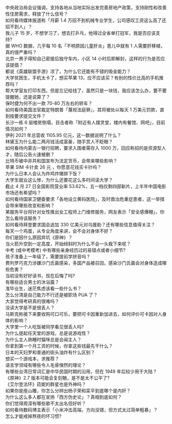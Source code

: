 中央政治局会议强调，支持各地从当地实际出发完善房地产政策，支持刚性和改善性住房需求，释放了什么信号？  
如何看待媒体报道称「月薪 1.4 万招不到机械专业学生，公司感叹工资这么高了还招不到人」？  
我儿子 15 岁，不想学习了，想去打乒乓，他得过全省单打冠军，我是否应该支持?  
据 WHO 数据，几乎每 10 名「不明原因儿童肝炎」患儿中就有 1 人需要肝移植，真的很严重吗？  
北京一男子得知自己密接后独守车内，小区 14 小时后即解封，这样的行为是否应该提倡？  
都说《英雄联盟手游》凉了，为什么它还能有不错的吸金能力？  
大学贫困生，手机太卡了，想买苹果 13，应不应该买？有别的性价比高的手机推荐吗？  
帮大学室友打印东西，但是忘记给钱了，虽然只是一块钱，我应该怎么办，要不要提醒她，还是说算了？  
保时捷为何不出一款 70-80 万左右的轿车？  
如何看待美国法官裁定特朗普「蔑视法庭罪」，其将被处以每天 1 万美元罚款，直到按要求提交文件？  
长沙一栋 6 层楼房倒塌，目击者称「附近有人摆灵堂，楼内有餐馆、网吧」，目前情况如何？  
伊利 2021 年总营收 1105.95 亿元，这一数据说明了什么？  
林黛玉为什么能二两月钱活成富豪，随手赏人不眨眼？  
如何看待内蒙古一银行招聘，要求入围者需存入 1000 万，回应称招的是资源型人才，随后公告火速被删？  
比特币被中非共和国宣布为法定货币，会带来哪些影响？  
苹果 SIM 卡针卖 26 元 ，你愿意花钱买卡针吗？  
为什么日本人会认为炸鸡炸猪排下饭？  
大学生就业这么惨，为什么还要花这么多时间读大学？  
截止 4 月 27 日全国影院营业率 53.62%，五一档仅剩四部新片，上半年中国电影市场还有希望吗？  
如何看待国家卫健委要求「各地设立黄码医院」，及时救治危重症患者，这一举措会带来哪些改变和影响？  
某服务平台将针对女性推出女工程师上门维修服务，网友表示「安全感爆棚」，你怎么看待该服务？  
如何看待拜登要求国会追加 330 亿美元对乌援助？还有哪些信息值得关注？  
每天一个鸡蛋，从专业角度来讲，会不会对身体不好？  
你们是因什么原因弃坑《原神》？  
当火箭升空到一定高度，开始倾斜时为什么不会一头栽下来呢？  
中考 (或中考模考) 中有哪些亲身经历过的易错点或者小细节?  
孩子准备上一年级了，需要提前学拼音吗？  
费列罗巧克力涉嫌沙门氏菌感染，多国产品被召回，感染沙门氏菌会对身体造成哪些危害？  
当初没有好好读书，现在后悔了吗?  
有哪些适合男士的沐浴露？  
准毕业生，迷茫焦虑该看一些什么书？  
怎么分清是自己能力不行还是被职场 PUA 了？  
大家觉得考研真的很难吗？  
没读大学是不是很丢人？  
马斯克称接下来要收购可口可乐，要把可卡因重新加进去，如何评价可卡因对人身体的影响？  
大学里一个人吃饭被同学看见很丢人吗?  
为什么提起任天堂的游戏，总是说游戏性？  
为什么主人熟睡时猫咪总是会闻主人？  
你拿到第一个月工资的时候，你拿这些钱最先干什么？  
日本的天妇罗和普通的街头油炸有什么区别？  
想买一个游戏本，求推荐？  
语言学领域有哪些令人毛骨悚然的理论？  
有哪些台湾日常词汇是中华民国时期的沿用，但在 1949 年后较少用于大陆？  
《原神》2.7 版本可能会复刻魈，是不是太不公平了?  
《艾尔登法环》菈妮的群星也是外神吗？  
如果你是座山雕，你怎么分辨出杨子荣和栾平到底哪个是内奸？  
为什么这么多人都在宣扬「西方伪史论」？真相到底如何？  
你们觉得周深有哪些歌不太出名但好听？  
如何看待数码博主表示「小米冲击高端，方向没错，但方式太过简单粗暴」？  
怎么才能戒掉熬夜的坏习惯?  

